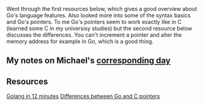 Went through the first resources below, which gives a good overview about Go's
language features. Also looked more into some of the syntax basics and Go's pointers.
To me Go's pointers seem to work exactly like in C (learned some C in my universisy
studies) but the second resource below discusses the differences. You can't increment
a pointer and alter the memory address for example in Go, which is a good thing.

## My notes on Michael's [corresponding day](https://www.90daysofdevops.com/2022/day09/)

## Resources
[Golang in 12 minutes](https://www.youtube.com/watch?v=C8LgvuEBraI&t=312s)
[Differences between Go and C pointers](https://dave.cheney.net/2014/03/17/pointers-in-go)
